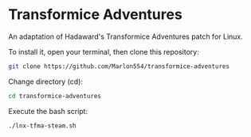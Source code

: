 # Transformice Adventures
An adaptation of Hadaward's Transformice Adventures patch for Linux.

To install it, open your terminal, then clone this repository: 

```bash
git clone https://github.com/Marlon554/transformice-adventures
```

Change directory (cd):

```bash
cd transformice-adventures
```

Execute the bash script:

```bash
./lnx-tfma-steam.sh
```
